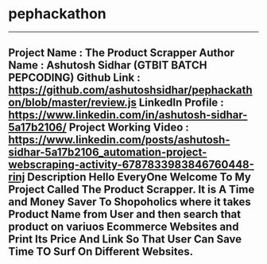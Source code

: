# pephackathon
-----------------------------------------------------------------------------------------------------------------------------------------------------
Project Name : The Product Scrapper 
Author Name : Ashutosh Sidhar (GTBIT BATCH PEPCODING)
Github Link : https://github.com/ashutoshsidhar/pephackathon/blob/master/review.js
LinkedIn Profile : https://www.linkedin.com/in/ashutosh-sidhar-5a17b2106/
Project Working Video : https://www.linkedin.com/posts/ashutosh-sidhar-5a17b2106_automation-project-webscraping-activity-6787833983846760448-rinj
Description 
Hello EveryOne Welcome To My Project Called The Product Scrapper.
It is A Time and Money Saver To Shopoholics where it takes Product Name from User
and then search that product on variuos Ecommerce Websites and Print Its Price And Link 
So That User Can Save Time TO Surf On Different Websites.
-----------------------------------------------------------------------------------------------------------------------------------------------------
